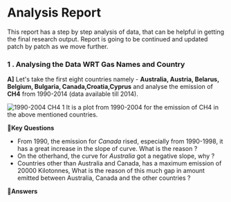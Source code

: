 # Analysis Report

This report has a step by step analysis of data, that can be helpful in getting the final research output. Report is going to be continued
and updated patch by patch as we move further.

### 1 . Analysing the Data WRT Gas Names and Country

**A]** Let's take the first eight countries namely - **Australia, Austria, Belarus, Belgium, Bulgaria, Canada,Croatia,Cyprus** and analyse the emission
of **CH4** from 1990-2014 (data available till 2014).

![1990-2004 CH4 1](https://github.com/Wealthy-Waste/International-Greenhouse-Gas-Emissions/blob/master/INTERNATIONAL%20GREENHOUSE%20GAS%20EMMISSION/Analysis-1.png)
It is a plot from 1990-2004 for the emission of CH4 in the above mentioned countries.

🔸**Key Questions**

 * From 1990, the emission for *Canada* rised, especially from 1990-1998, it has a great increase in the slope of curve. What is the reason ?
 * On the otherhand, the curve for *Australia* got a negative slope, why ?
 * Countries other than Australia and Canada, has a maximum emission of 20000 Kilotonnes, What is the reason of this much gap in amount emitted
   between Australia, Canada and the other countries ?

🔹**Answers**
